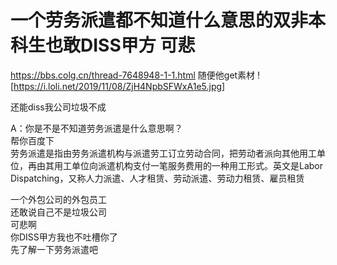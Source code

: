 # 一个劳务派遣都不知道什么意思的双非本科生也敢DISS甲方 可悲

https://bbs.colg.cn/thread-7648948-1-1.html
随便他get素材
![https://i.loli.net/2019/11/08/ZjH4NpbSFWxA1e5.jpg]

还能diss我公司垃圾不成


A：你是不是不知道劳务派遣是什么意思啊？  
帮你百度下  
劳务派遣是指由劳务派遣机构与派遣劳工订立劳动合同，把劳动者派向其他用工单位，再由其用工单位向派遣机构支付一笔服务费用的一种用工形式。英文是Labor Dispatching，又称人力派遣、人才租赁、劳动派遣、劳动力租赁、雇员租赁
  
一个外包公司的外包员工  
还敢说自己不是垃圾公司  
可悲啊  
你DISS甲方我也不吐槽你了  
先了解一下劳务派遣吧  
